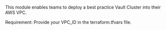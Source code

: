 This module enables teams to deploy a best practice Vault Cluster into their AWS VPC.

Requirement: Provide your VPC_ID in the terraform.tfvars file.
